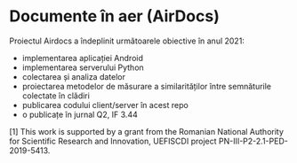 
Documente în aer (AirDocs)
====

Proiectul Airdocs a îndeplinit următoarele obiective în anul 2021:
 * implementarea aplicației Android
 * implementarea serverului Python
 * colectarea și analiza datelor
 * proiectarea metodelor de măsurare a similarităților între semnăturile colectate în clădiri
 * publicarea codului client/server în acest repo
 * o publicațe în jurnal Q2, IF 3.44



[1] This work is supported  by a grant from the Romanian National Authority for Scientific Research and Innovation, UEFISCDI project PN-III-P2-2.1-PED-2019-5413. 

